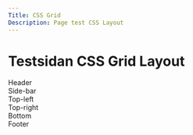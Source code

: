 ```yaml
---
Title: CSS Grid
Description: Page test CSS Layout
---
```


Testsidan CSS Grid Layout
==========================

<div class="grid wrapper">
    <div class="header-grid">Header</div>
    <div class="side-bar">Side-bar</div>
    <div class="grid main-grid">
        <div class="top-left">Top-left</div>
        <div class="top-right">Top-right</div>
        <div class="bottom">Bottom</div>
    </div>
    <div class="footer-grid">Footer</div>
</div>